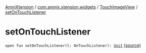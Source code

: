 [AmniXtension](../../index.md) / [com.amnix.xtension.widgets](../index.md) / [TouchImageView](index.md) / [setOnTouchListener](./set-on-touch-listener.md)

# setOnTouchListener

`open fun setOnTouchListener(l: OnTouchListener): `[`Unit`](https://kotlinlang.org/api/latest/jvm/stdlib/kotlin/-unit/index.html) [(source)](https://github.com/AmniX/AmniXTension/tree/master/AmniXtension/src/main/java/com/amnix/xtension/widgets/TouchImageView.java#L175)